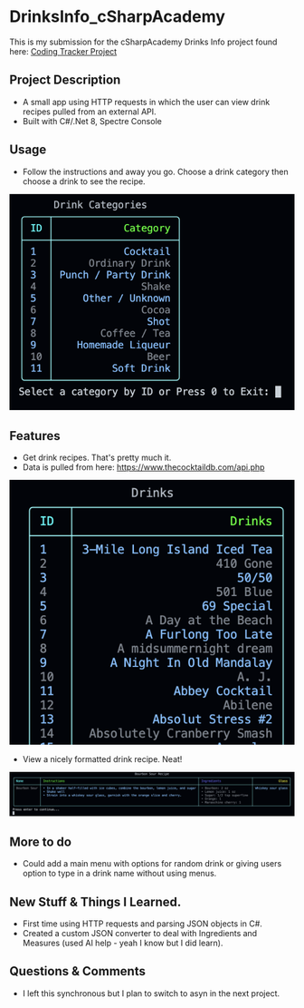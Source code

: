 # DrinksInfo_cSharpAcademy

This is my submission for the cSharpAcademy Drinks Info project found here: [Coding Tracker Project](https://thecsharpacademy.com/project/15/drinks)


## Project Description
- A small app using HTTP requests in which the user can view drink recipes pulled from an external API.
- Built with C#/.Net 8, Spectre Console


## Usage
- Follow the instructions and away you go. Choose a drink category then choose a drink to see the recipe. 


![main menu](/Images/mainmenu.png)

## Features
- Get drink recipes. That's pretty much it. 
- Data is pulled from here: https://www.thecocktaildb.com/api.php


![drink list](/Images/drinks.png)


- View a nicely formatted drink recipe. Neat!


![summary year](/Images/recipe.png)


<!-- - View study session history by subject


![study session history](/Images/studysessions.png) -->


## More to do
- Could add a main menu with options for random drink or giving users option to type in a drink name without using menus.


## New Stuff & Things I Learned.
- First time using HTTP requests and parsing JSON objects in C#.
- Created a custom JSON converter to deal with Ingredients and Measures (used AI help - yeah I know but I did learn).


## Questions & Comments
- I left this synchronous but I plan to switch to asyn in the next project.
